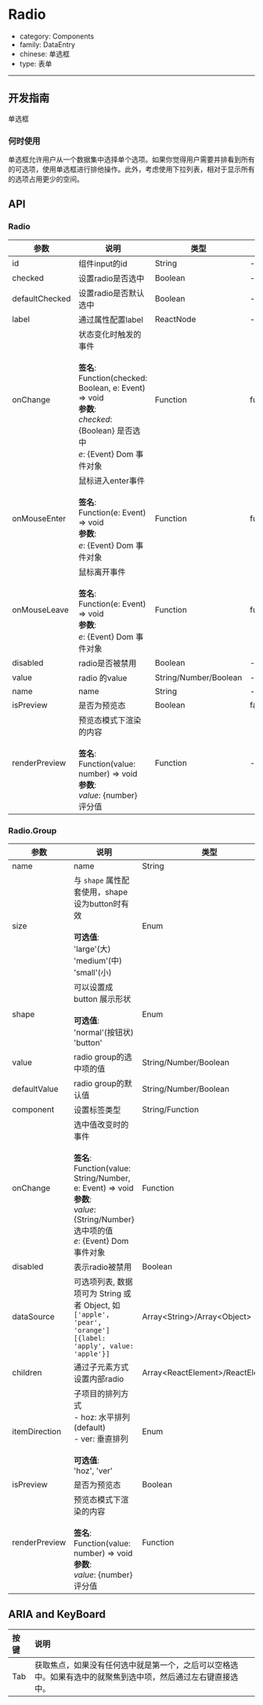 # Radio

-   category: Components
-   family: DataEntry
-   chinese: 单选框
-   type: 表单

---

## 开发指南

单选框

### 何时使用

单选框允许用户从一个数据集中选择单个选项。如果你觉得用户需要并排看到所有的可选项，使用单选框进行排他操作。此外，考虑使用下拉列表，相对于显示所有的选项占用更少的空间。

## API

### Radio

| 参数             | 说明                                                                                                                                         | 类型                    | 默认值       |
| -------------- | ------------------------------------------------------------------------------------------------------------------------------------------ | --------------------- | --------- |
| id             | 组件input的id                                                                                                                                 | String                | -         |
| checked        | 设置radio是否选中                                                                                                                                | Boolean               | -         |
| defaultChecked | 设置radio是否默认选中                                                                                                                              | Boolean               | -         |
| label          | 通过属性配置label                                                                                                                                | ReactNode             | -         |
| onChange       | 状态变化时触发的事件<br/><br/>**签名**:<br/>Function(checked: Boolean, e: Event) => void<br/>**参数**:<br/>_checked_: {Boolean} 是否选中<br/>_e_: {Event} Dom 事件对象 | Function              | func.noop |
| onMouseEnter   | 鼠标进入enter事件<br/><br/>**签名**:<br/>Function(e: Event) => void<br/>**参数**:<br/>_e_: {Event} Dom 事件对象                                               | Function              | func.noop |
| onMouseLeave   | 鼠标离开事件<br/><br/>**签名**:<br/>Function(e: Event) => void<br/>**参数**:<br/>_e_: {Event} Dom 事件对象                                                    | Function              | func.noop |
| disabled       | radio是否被禁用                                                                                                                                 | Boolean               | -         |
| value          | radio 的value                                                                                                                               | String/Number/Boolean | -         |
| name           | name                                                                                                                                       | String                | -         |
| isPreview      | 是否为预览态                                                                                                                                     | Boolean               | false     |
| renderPreview  | 预览态模式下渲染的内容<br/><br/>**签名**:<br/>Function(value: number) => void<br/>**参数**:<br/>_value_: {number} 评分值                                          | Function              | -         |

### Radio.Group

| 参数            | 说明                                                                                                                                                 | 类型                                  | 默认值      |
| ------------- | -------------------------------------------------------------------------------------------------------------------------------------------------- | ----------------------------------- | -------- |
| name          | name                                                                                                                                               | String                              | -        |
| size          | 与 `shape` 属性配套使用，shape设为button时有效<br/><br/>**可选值**:<br/>'large'(大)<br/>'medium'(中)<br/>'small'(小)                                                       | Enum                                | 'medium' |
| shape         | 可以设置成 button 展示形状<br/><br/>**可选值**:<br/>'normal'(按钮状)<br/>'button'                                                                                     | Enum                                | -        |
| value         | radio group的选中项的值                                                                                                                                  | String/Number/Boolean               | -        |
| defaultValue  | radio group的默认值                                                                                                                                    | String/Number/Boolean               | -        |
| component     | 设置标签类型                                                                                                                                             | String/Function                     | 'div'    |
| onChange      | 选中值改变时的事件<br/><br/>**签名**:<br/>Function(value: String/Number, e: Event) => void<br/>**参数**:<br/>_value_: {String/Number} 选中项的值<br/>_e_: {Event} Dom 事件对象 | Function                            | () => {} |
| disabled      | 表示radio被禁用                                                                                                                                         | Boolean                             | -        |
| dataSource    | 可选项列表, 数据项可为 String 或者 Object, 如 `['apple', 'pear', 'orange']` `[{label: 'apply', value: 'apple'}]`                                                | Array&lt;String>/Array&lt;Object>   | \[]      |
| children      | 通过子元素方式设置内部radio                                                                                                                                   | Array&lt;ReactElement>/ReactElement | -        |
| itemDirection | 子项目的排列方式<br/>- hoz: 水平排列 (default)<br/>- ver: 垂直排列<br/><br/>**可选值**:<br/>'hoz', 'ver'                                                                   | Enum                                | 'hoz'    |
| isPreview     | 是否为预览态                                                                                                                                             | Boolean                             | false    |
| renderPreview | 预览态模式下渲染的内容<br/><br/>**签名**:<br/>Function(value: number) => void<br/>**参数**:<br/>_value_: {number} 评分值                                                  | Function                            | -        |

## ARIA and KeyBoard

| 按键  | 说明                                                     |
| :-- | :----------------------------------------------------- |
| Tab | 获取焦点，如果没有任何选中就是第一个，之后可以空格选中。如果有选中的就聚焦到选中项，然后通过左右键直接选中。 |
